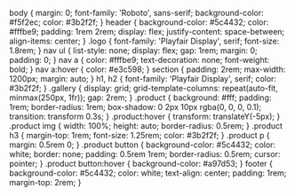 
body {
  margin: 0;
  font-family: 'Roboto', sans-serif;
  background-color: #f5f2ec;
  color: #3b2f2f;
}
header {
  background-color: #5c4432;
  color: #fffbe9;
  padding: 1rem 2rem;
  display: flex;
  justify-content: space-between;
  align-items: center;
}
.logo {
  font-family: 'Playfair Display', serif;
  font-size: 1.8rem;
}
nav ul {
  list-style: none;
  display: flex;
  gap: 1rem;
  margin: 0;
  padding: 0;
}
nav a {
  color: #fffbe9;
  text-decoration: none;
  font-weight: bold;
}
nav a:hover {
  color: #e3c598;
}
section {
  padding: 2rem;
  max-width: 1200px;
  margin: auto;
}
h1, h2 {
  font-family: 'Playfair Display', serif;
  color: #3b2f2f;
}
.gallery {
  display: grid;
  grid-template-columns: repeat(auto-fit, minmax(250px, 1fr));
  gap: 2rem;
}
.product {
  background: #fff;
  padding: 1rem;
  border-radius: 1rem;
  box-shadow: 0 2px 10px rgba(0, 0, 0, 0.1);
  transition: transform 0.3s;
}
.product:hover {
  transform: translateY(-5px);
}
.product img {
  width: 100%;
  height: auto;
  border-radius: 0.5rem;
}
.product h3 {
  margin-top: 1rem;
  font-size: 1.25rem;
  color: #3b2f2f;
}
.product p {
  margin: 0.5rem 0;
}
.product button {
  background-color: #5c4432;
  color: white;
  border: none;
  padding: 0.5rem 1rem;
  border-radius: 0.5rem;
  cursor: pointer;
}
.product button:hover {
  background-color: #a97d53;
}
footer {
  background-color: #5c4432;
  color: white;
  text-align: center;
  padding: 1rem;
  margin-top: 2rem;
}
